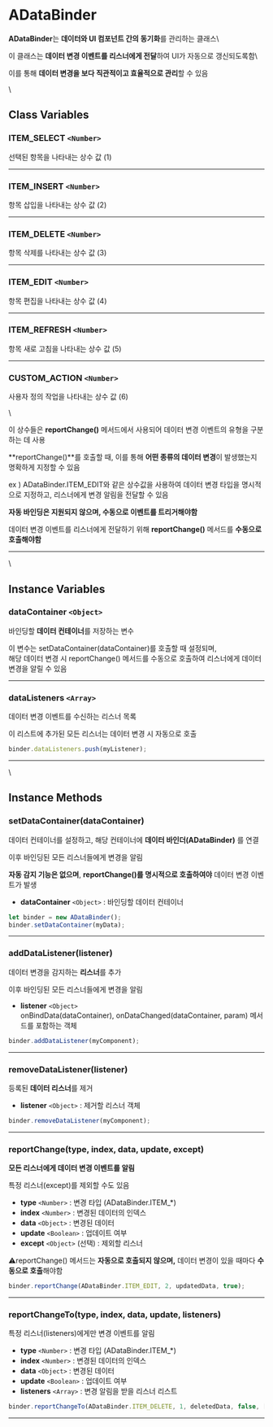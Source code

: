 # ADataBinder

**ADataBinder**는 **데이터와 UI 컴포넌트 간의 동기화**를 관리하는 클래스\


이 클래스는 **데이터 변경 이벤트를 리스너에게 전달**하여 UI가 자동으로 갱신되도록함\


이를 통해 **데이터 변경을 보다 직관적이고 효율적으로 관리**할 수 있음

\


## Class Variables

### **ITEM\_SELECT** `<Number>` 

선택된 항목을 나타내는 상수 값 (1)

***

### **ITEM\_INSERT** `<Number>` 

항목 삽입을 나타내는 상수 값 (2)

***

### **ITEM\_DELETE** `<Number>` 

항목 삭제를 나타내는 상수 값 (3)

***

### **ITEM\_EDIT** `<Number>` 

항목 편집을 나타내는 상수 값 (4)

***

### **ITEM\_REFRESH** `<Number>` 

항목 새로 고침을 나타내는 상수 값 (5)

***

### **CUSTOM\_ACTION** `<Number>` 

사용자 정의 작업을 나타내는 상수 값 (6)

\


이 상수들은 **reportChange()** 메서드에서 사용되어 데이터 변경 이벤트의 유형을 구분하는 데 사용

\*\*reportChange()\*\*를 호출할 때, 이를 통해 **어떤 종류의 데이터 변경**이 발생했는지 명확하게 지정할 수 있음

ex ) ADataBinder.ITEM\_EDIT와 같은 상수값을 사용하여 데이터 변경 타입을 명시적으로 지정하고, 리스너에게 변경 알림을 전달할 수 있음

**자동 바인딩은 지원되지 않으며, 수동으로 이벤트를 트리거해야함**

데이터 변경 이벤트를 리스너에게 전달하기 위해 **reportChange()** 메서드를 **수동으로 호출해야함**

***

\


## Instance Variables

### dataContainer `<Object>`

바인딩할 **데이터 컨테이너**를 저장하는 변수

이 변수는 setDataContainer(dataContainer)를 호출할 때 설정되며,\
해당 데이터 변경 시 reportChange() 메서드를 수동으로 호출하여 리스너에게 데이터 변경을 알릴 수 있음

***

### **dataListeners** `<Array>`

데이터 변경 이벤트를 수신하는 리스너 목록

이 리스트에 추가된 모든 리스너는 데이터 변경 시 자동으로 호출

```js
binder.dataListeners.push(myListener);
```

***

\


## Instance Methods

### **setDataContainer(dataContainer)**

데이터 컨테이너를 설정하고, 해당 컨테이너에 **데이터 바인더(ADataBinder)** 를 연결

이후 바인딩된 모든 리스너들에게 변경을 알림

**자동 감지 기능은 없으며**, **reportChange()를 명시적으로 호출하여야** 데이터 변경 이벤트가 발생

* **dataContainer** `<Object>` : 바인딩할 데이터 컨테이너

```js
let binder = new ADataBinder(); 
binder.setDataContainer(myData);
```

***

### **addDataListener(listener)**

데이터 변경을 감지하는 **리스너**를 추가

이후 바인딩된 모든 리스너들에게 변경을 알림

* **listener** `<Object>`\
  onBindData(dataContainer), onDataChanged(dataContainer, param) 메서드를 포함하는 객체

```js
binder.addDataListener(myComponent);
```

***

### **removeDataListener(listener)**

등록된 **데이터 리스너**를 제거

* **listener** `<Object>` : 제거할 리스너 객체

```js
binder.removeDataListener(myComponent);
```

***

### **reportChange(type, index, data, update, except)**

**모든 리스너에게 데이터 변경 이벤트를 알림**

특정 리스너(except)를 제외할 수도 있음

* **type** `<Number>` : 변경 타입 (ADataBinder.ITEM\_\*)
* **index** `<Number>` : 변경된 데이터의 인덱스
* **data** `<Object>` : 변경된 데이터
* **update** `<Boolean>` : 업데이트 여부
* **except** `<Object>` (선택) : 제외할 리스너

⚠️reportChange() 메서드는 **자동으로 호출되지 않으며,** 데이터 변경이 있을 때마다 **수동으로 호출**해야함

```js
binder.reportChange(ADataBinder.ITEM_EDIT, 2, updatedData, true);
```

***

### **reportChangeTo(type, index, data, update, listeners)**

특정 리스너(listeners)에게만 변경 이벤트를 알림

* **type** `<Number>` : 변경 타입 (ADataBinder.ITEM\_\*)
* **index** `<Number>` : 변경된 데이터의 인덱스
* **data** `<Object>` : 변경된 데이터
* **update** `<Boolean>` : 업데이트 여부
* **listeners** `<Array>` : 변경 알림을 받을 리스너 리스트

```js
binder.reportChangeTo(ADataBinder.ITEM_DELETE, 1, deletedData, false, [listener1, listener2]);
```

***
